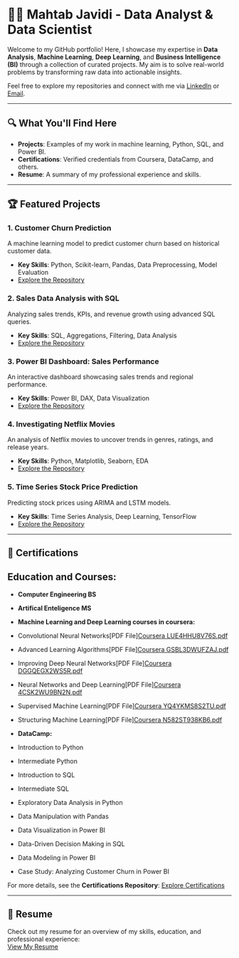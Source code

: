 # 👩‍💻 Mahtab Javidi - Data Analyst & Data Scientist  

Welcome to my GitHub portfolio! Here, I showcase my expertise in **Data Analysis**, **Machine Learning**, **Deep Learning**, and **Business Intelligence (BI)** through a collection of curated projects. My aim is to solve real-world problems by transforming raw data into actionable insights.

Feel free to explore my repositories and connect with me via [LinkedIn](https://www.linkedin.com/in/mahtab-javidi) or [Email](mailto:your-email@example.com).

---

## 🔍 **What You'll Find Here**
- **Projects**: Examples of my work in machine learning, Python, SQL, and Power BI.
- **Certifications**: Verified credentials from Coursera, DataCamp, and others.
- **Resume**: A summary of my professional experience and skills.

---

## 🏆 **Featured Projects**

### **1. Customer Churn Prediction**  
A machine learning model to predict customer churn based on historical customer data.  
- **Key Skills**: Python, Scikit-learn, Pandas, Data Preprocessing, Model Evaluation  
- [Explore the Repository]()

### **2. Sales Data Analysis with SQL**  
Analyzing sales trends, KPIs, and revenue growth using advanced SQL queries.  
- **Key Skills**: SQL, Aggregations, Filtering, Data Analysis  
- [Explore the Repository](https://github.com/yourusername/sales-analysis)

### **3. Power BI Dashboard: Sales Performance**  
An interactive dashboard showcasing sales trends and regional performance.  
- **Key Skills**: Power BI, DAX, Data Visualization  
- [Explore the Repository](https://github.com/yourusername/power-bi-sales-dashboard)

### **4. Investigating Netflix Movies**  
An analysis of Netflix movies to uncover trends in genres, ratings, and release years.  
- **Key Skills**: Python, Matplotlib, Seaborn, EDA  
- [Explore the Repository](https://github.com/yourusername/netflix-analysis)

### **5. Time Series Stock Price Prediction**  
Predicting stock prices using ARIMA and LSTM models.  
- **Key Skills**: Time Series Analysis, Deep Learning, TensorFlow  
- [Explore the Repository](https://github.com/yourusername/stock-price-prediction)

---

## 📜 **Certifications**

## Education and Courses:
- **Computer Engineering BS**
- **Artifical Enteligence MS**
  
- **Machine Learning and Deep Learning courses in coursera:**
-  Convolutional Neural Networks[PDF File][Coursera LUE4HHU8V76S.pdf](https://github.com/user-attachments/files/16196273/Coursera.LUE4HHU8V76S.pdf)
-  Advanced Learning Algorithms[PDF File][Coursera GSBL3DWUFZAJ.pdf](https://github.com/user-attachments/files/16196279/Coursera.GSBL3DWUFZAJ.pdf)
-  Improving Deep Neural Networks[PDF File][Coursera DGGQEGX2WS5R.pdf](https://github.com/user-attachments/files/16196278/Coursera.DGGQEGX2WS5R.pdf)
-  Neural Networks and Deep Learning[PDF File][Coursera 4CSK2WU9BN2N.pdf](https://github.com/user-attachments/files/16196277/Coursera.4CSK2WU9BN2N.pdf)
-  Supervised Machine Learning[PDF File][Coursera YQ4YKMS8S2TU.pdf](https://github.com/user-attachments/files/16196275/Coursera.YQ4YKMS8S2TU.pdf)
-  Structuring Machine Learning[PDF File][Coursera N582ST938KB6.pdf](https://github.com/user-attachments/files/16196274/Coursera.N582ST938KB6.pdf)

- **DataCamp:**
- Introduction to Python  
- Intermediate Python  
- Introduction to SQL  
- Intermediate SQL  
- Exploratory Data Analysis in Python  
- Data Manipulation with Pandas  
- Data Visualization in Power BI  
- Data-Driven Decision Making in SQL  
- Data Modeling in Power BI  
- Case Study: Analyzing Customer Churn in Power BI  

For more details, see the **Certifications Repository**: [Explore Certifications](https://github.com/yourusername/certifications)

---

## 📄 **Resume**
Check out my resume for an overview of my skills, education, and professional experience:  
[View My Resume](https://github.com/yourusername/resume)

   
   
